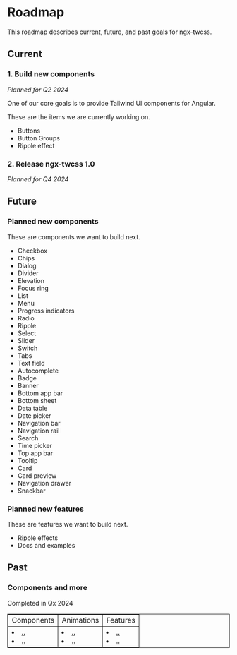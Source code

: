 # Roadmap

This roadmap describes current, future, and past goals for ngx-twcss.

## Current

### 1. Build new components

*Planned for Q2 2024*

One of our core goals is to provide Tailwind UI components for Angular.

These are the items we are currently working on.

*   Buttons
*   Button Groups
*   Ripple effect

### 2. Release ngx-twcss 1.0

*Planned for Q4 2024*

## Future

### Planned new components

These are components we want to build next.

*   Checkbox
*   Chips
*   Dialog
*   Divider
*   Elevation
*   Focus ring
*   List
*   Menu
*   Progress indicators
*   Radio
*   Ripple
*   Select
*   Slider
*   Switch
*   Tabs
*   Text field
*   Autocomplete
*   Badge
*   Banner
*   Bottom app bar
*   Bottom sheet
*   Data table
*   Date picker
*   Navigation bar
*   Navigation rail
*   Search
*   Time picker
*   Top app bar
*   Tooltip
*   Card
*   Card preview
*   Navigation drawer
*   Snackbar

### Planned new features

These are features we want to build next.

*   Ripple effects
*   Docs and examples

## Past

### Components and more
Completed in Qx 2024

<table style="border:1px solid;" >
  <tr>
    <td style="border:1px solid;" >Components</td>
    <td style="border:1px solid;" >Animations</td>
    <td style="border:1px solid;" >Features</td>
  </tr>
  <tr>
    <td style="border:1px solid;" >
      <li>
        <a href="https://github.com/William-Mba/ngx-twcss">..</a>
      </li>
      <li>
        <a href="https://github.com/William-Mba/ngx-twcss">..</a>
      </li>
    </td>
    <td style="border:1px solid;" >
      <li>
        <a href="https://github.com/William-Mba/ngx-twcss">..</a>
      </li>
      <li>
        <a href="https://github.com/William-Mba/ngx-twcss">..</a>
      </li>
    </td>
    <td style="border:1px solid;" >
      <li>
        <a href="https://github.com/William-Mba/ngx-twcss">..</a>
      </li>
      <li>
        <a href="https://github.com/William-Mba/ngx-twcss">..</a>
      </li>
    </td>
  </tr>
</table>
